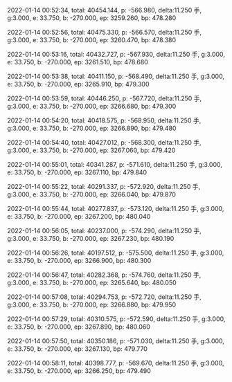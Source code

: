 2022-01-14 00:52:34, total: 40454.144, p: -566.980, delta:11.250 手, g:3.000, e: 33.750, b: -270.000, ep: 3259.260, bp: 478.280

2022-01-14 00:52:56, total: 40475.330, p: -566.570, delta:11.250 手, g:3.000, e: 33.750, b: -270.000, ep: 3260.470, bp: 478.380

2022-01-14 00:53:16, total: 40432.727, p: -567.930, delta:11.250 手, g:3.000, e: 33.750, b: -270.000, ep: 3261.510, bp: 478.680

2022-01-14 00:53:38, total: 40411.150, p: -568.490, delta:11.250 手, g:3.000, e: 33.750, b: -270.000, ep: 3265.910, bp: 479.300

2022-01-14 00:53:59, total: 40446.250, p: -567.720, delta:11.250 手, g:3.000, e: 33.750, b: -270.000, ep: 3266.680, bp: 479.300

2022-01-14 00:54:20, total: 40418.575, p: -568.950, delta:11.250 手, g:3.000, e: 33.750, b: -270.000, ep: 3266.890, bp: 479.480

2022-01-14 00:54:40, total: 40427.012, p: -568.300, delta:11.250 手, g:3.000, e: 33.750, b: -270.000, ep: 3267.060, bp: 479.420

2022-01-14 00:55:01, total: 40341.287, p: -571.610, delta:11.250 手, g:3.000, e: 33.750, b: -270.000, ep: 3267.110, bp: 479.840

2022-01-14 00:55:22, total: 40291.337, p: -572.920, delta:11.250 手, g:3.000, e: 33.750, b: -270.000, ep: 3266.040, bp: 479.870

2022-01-14 00:55:44, total: 40277.837, p: -573.120, delta:11.250 手, g:3.000, e: 33.750, b: -270.000, ep: 3267.200, bp: 480.040

2022-01-14 00:56:05, total: 40237.000, p: -574.290, delta:11.250 手, g:3.000, e: 33.750, b: -270.000, ep: 3267.230, bp: 480.190

2022-01-14 00:56:26, total: 40197.512, p: -575.500, delta:11.250 手, g:3.000, e: 33.750, b: -270.000, ep: 3266.900, bp: 480.300

2022-01-14 00:56:47, total: 40282.368, p: -574.760, delta:11.250 手, g:3.000, e: 33.750, b: -270.000, ep: 3265.640, bp: 480.050

2022-01-14 00:57:08, total: 40294.753, p: -572.720, delta:11.250 手, g:3.000, e: 33.750, b: -270.000, ep: 3266.880, bp: 479.950

2022-01-14 00:57:29, total: 40310.575, p: -572.590, delta:11.250 手, g:3.000, e: 33.750, b: -270.000, ep: 3267.890, bp: 480.060

2022-01-14 00:57:50, total: 40350.186, p: -571.030, delta:11.250 手, g:3.000, e: 33.750, b: -270.000, ep: 3267.130, bp: 479.770

2022-01-14 00:58:11, total: 40398.777, p: -569.670, delta:11.250 手, g:3.000, e: 33.750, b: -270.000, ep: 3266.250, bp: 479.490